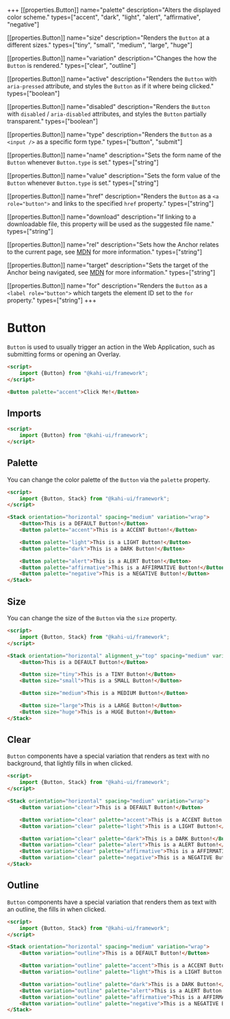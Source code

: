 +++
[[properties.Button]]
name="palette"
description="Alters the displayed color scheme."
types=["accent", "dark", "light", "alert", "affirmative", "negative"]

[[properties.Button]]
name="size"
description="Renders the <code>Button</code> at a different sizes."
types=["tiny", "small", "medium", "large", "huge"]

[[properties.Button]]
name="variation"
description="Changes the how the <code>Button</code> is rendered."
types=["clear", "outline"]

[[properties.Button]]
name="active"
description="Renders the <code>Button</code> with <code>aria-pressed</code> attribute, and styles the <code>Button</code> as if it where being clicked."
types=["boolean"]

[[properties.Button]]
name="disabled"
description="Renders the <code>Button</code> with <code>disabled</code> / <code>aria-disabled</code> attributes, and styles the <code>Button</code> partially transparent."
types=["boolean"]

[[properties.Button]]
name="type"
description="Renders the <code>Button</code> as a <code>&lt;input /&gt;</code> as a specific form type."
types=["button", "submit"]

[[properties.Button]]
name="name"
description="Sets the form name of the <code>Button</code> whenever <code>Button.type</code> is set."
types=["string"]

[[properties.Button]]
name="value"
description="Sets the form value of the <code>Button</code> whenever <code>Button.type</code> is set."
types=["string"]

[[properties.Button]]
name="href"
description="Renders the <code>Button</code> as a <code>&lt;a role=\"button\"&gt;</code> and links to the specified <code>href</code> property."
types=["string"]

[[properties.Button]]
name="download"
description="If linking to a downloadable file, this property will be used as the suggested file name."
types=["string"]

[[properties.Button]]
name="rel"
description="Sets how the Anchor relates to the current page, see <a href='https://developer.mozilla.org/en-US/docs/Web/HTML/Element/a#attr-rel' rel='noopener noreferrer' target='_blank'>MDN</a> for more information."
types=["string"]

[[properties.Button]]
name="target"
description="Sets the target of the Anchor being navigated, see <a href='https://developer.mozilla.org/en-US/docs/Web/HTML/Element/a#attr-target' rel='noopener noreferrer' target='_blank'>MDN</a> for more information."
types=["string"]

[[properties.Button]]
name="for"
description="Renders the <code>Button</code> as a <code>&lt;label role=\"button\"&gt;</code> which targets the element ID set to the <code>for</code> property."
types=["string"]
+++

# Button

`Button` is used to usually trigger an action in the Web Application, such as submitting forms or opening an Overlay.

<!-- prettier-ignore -->
```html repl Button Preview
<script>
    import {Button} from "@kahi-ui/framework";
</script>

<Button palette="accent">Click Me!</Button>
```

## Imports

```html default Button Imports
<script>
    import {Button} from "@kahi-ui/framework";
</script>
```

## Palette

You can change the color palette of the `Button` via the `palette` property.

<!-- prettier-ignore -->
```html repl Button Palette
<script>
    import {Button, Stack} from "@kahi-ui/framework";
</script>

<Stack orientation="horizontal" spacing="medium" variation="wrap">
    <Button>This is a DEFAULT Button!</Button>
    <Button palette="accent">This is a ACCENT Button!</Button>

    <Button palette="light">This is a LIGHT Button!</Button>
    <Button palette="dark">This is a DARK Button!</Button>

    <Button palette="alert">This is a ALERT Button!</Button>
    <Button palette="affirmative">This is a AFFIRMATIVE Button!</Button>
    <Button palette="negative">This is a NEGATIVE Button!</Button>
</Stack>
```

## Size

You can change the size of the `Button` via the `size` property.

<!-- prettier-ignore -->
```html repl Button Size
<script>
    import {Button, Stack} from "@kahi-ui/framework";
</script>

<Stack orientation="horizontal" alignment_y="top" spacing="medium" variation="wrap">
    <Button>This is a DEFAULT Button!</Button>

    <Button size="tiny">This is a TINY Button!</Button>
    <Button size="small">This is a SMALL Button!</Button>

    <Button size="medium">This is a MEDIUM Button!</Button>

    <Button size="large">This is a LARGE Button!</Button>
    <Button size="huge">This is a HUGE Button!</Button>
</Stack>
```

## Clear

`Button` components have a special variation that renders as text with no background, that lightly fills in when clicked.

<!-- prettier-ignore -->
```html repl Button Clear
<script>
    import {Button, Stack} from "@kahi-ui/framework";
</script>

<Stack orientation="horizontal" spacing="medium" variation="wrap">
    <Button variation="clear">This is a DEFAULT Button!</Button>

    <Button variation="clear" palette="accent">This is a ACCENT Button!</Button>
    <Button variation="clear" palette="light">This is a LIGHT Button!</Button>

    <Button variation="clear" palette="dark">This is a DARK Button!</Button>
    <Button variation="clear" palette="alert">This is a ALERT Button!</Button>
    <Button variation="clear" palette="affirmative">This is a AFFIRMATIVE Button!</Button>
    <Button variation="clear" palette="negative">This is a NEGATIVE Button!</Button>
</Stack>
```

## Outline

`Button` components have a special variation that renders them as text with an outline, the fills in when clicked.

<!-- prettier-ignore -->
```html repl Button Outline
<script>
    import {Button, Stack} from "@kahi-ui/framework";
</script>

<Stack orientation="horizontal" spacing="medium" variation="wrap">
    <Button variation="outline">This is a DEFAULT Button!</Button>

    <Button variation="outline" palette="accent">This is a ACCENT Button!</Button>
    <Button variation="outline" palette="light">This is a LIGHT Button!</Button>

    <Button variation="outline" palette="dark">This is a DARK Button!</Button>
    <Button variation="outline" palette="alert">This is a ALERT Button!</Button>
    <Button variation="outline" palette="affirmative">This is a AFFIRMATIVE Button!</Button>
    <Button variation="outline" palette="negative">This is a NEGATIVE Button!</Button>
</Stack>
```

